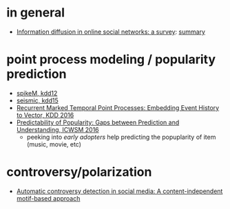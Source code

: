 # in general

- [Information diffusion in online social networks: a survey](https://dl.acm.org/citation.cfm?id=2503797): [summary](../june/information-diffusion-survey.md)
  




# point process modeling / popularity prediction

- [spikeM, kdd12](../june/spikeM-kdd-2012.md)
- [seismic, kdd15](../june/seismic-kdd15.md)
- [Recurrent Marked Temporal Point Processes: Embedding Event History to Vector, KDD 2016](https://dl.acm.org/citation.cfm?id=2939672.2939875)
- [Predictability of Popularity: Gaps between Prediction and Understanding, ICWSM 2016](https://www.aaai.org/ocs/index.php/ICWSM/ICWSM16/paper/download/13129/12754)
  - peeking into *early adopters* help predicting the popuplarity of item (music, movie, etc)


# controversy/polarization

- [Automatic controversy detection in social media: A content-independent motif-based approach](../june/controversy-detection-motif-osnem17.md)

